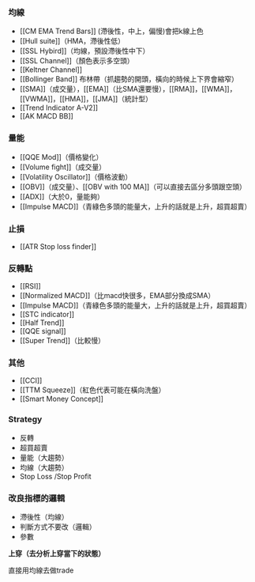 
### 均線
- [[CM EMA Trend Bars]] (滯後性，中上，偏慢)會把k線上色
- [[Hull suite]]（HMA，滯後性低）
- [[SSL Hybird]]（均線，預設滯後性中下）
- [[SSL Channel]]（顏色表示多空頭）
- [[Keltner Channel]]
- [[Bollinger Band]] 布林帶（抓趨勢的開頭，橫向的時候上下界會縮窄）
- [[SMA]]（成交量），[[EMA]]（比SMA還要慢），[[RMA]]，[[WMA]]，[[VWMA]]，[[HMA]]，[[JMA]]（統計型）
- [[Trend Indicator A-V2]]
- [[AK MACD BB]]

### 量能
- [[QQE Mod]]（價格變化）
- [[Volume fight]]（成交量）
- [[Volatility Oscillator]]（價格波動）
- [[OBV]]（成交量）、[[OBV with 100 MA]]（可以直接去區分多頭跟空頭）
- [[ADX]]（大於0，量能夠）
- [[Impulse MACD]]（青綠色多頭的能量大，上升的話就是上升，超買超賣）

### 止損
- [[ATR Stop loss finder]]

### 反轉點
- [[RSI]]
- [[Normalized MACD]]（比macd快很多，EMA部分換成SMA）
- [[Impulse MACD]]（青綠色多頭的能量大，上升的話就是上升，超買超賣）
- [[STC indicator]]
- [[Half Trend]]
- [[QQE signal]]
- [[Super Trend]]（比較慢）

### 其他
- [[CCI]]
- [[TTM Squeeze]]（紅色代表可能在橫向洗盤）
- [[Smart Money Concept]]

### Strategy
- 反轉
- 超買超賣
- 量能（大趨勢）
- 均線（大趨勢）
- Stop Loss /Stop Profit

### 改良指標的邏輯
- 滯後性（均線）
- 判斷方式不要改（邏輯）
- 參數

**上穿（去分析上穿當下的狀態）**

直接用均線去做trade
